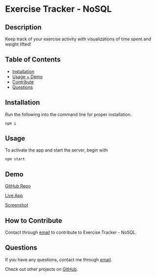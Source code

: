 # Exercise Tracker - NoSQL

## Description

Keep track of your exercise activity with visualizations of time spent and weight lifted!

## Table of Contents

- [Installation](#installation)
- [Usage + Demo](#usage)
- [Contribute](#how-to-contribute)
- [Questions](#questions)

## Installation

Run the following into the command line for proper installation.

```
npm i
```

## Usage

To activate the app and start the server, begin with

```
npm start
```

## Demo

[GitHub Repo](https://github.com/cah4758/exercise-tracker)

[Live App](https://evening-falls-60595.herokuapp.com/)

[Screenshot](https://drive.google.com/file/d/1kA8UaEOZ7Aj-ROYnRKImHvazbVQx2mHG/view?usp=sharing)

## How to Contribute

Contact through [email](mailto:charlesh4758@gmail.com) to contribute to Exercise Tracker - NoSQL.

## Questions

If you have any questions, contact me through [email](mailto:charlesh4758@gmail.com).

Check out other projects on [GitHub](http://www.github.com/cah4758).
